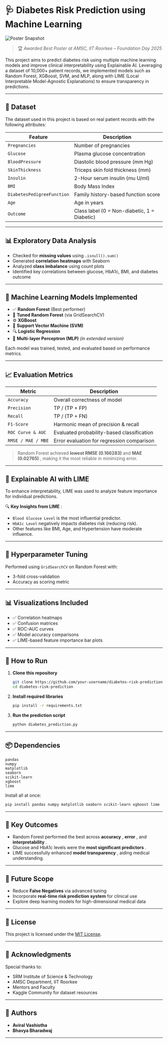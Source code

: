 

# 🩺 Diabetes Risk Prediction using Machine Learning

![Poster Snapshot](https://github.com/AviralVashistha/Diabetes_Prediction/blob/main/Poster/Diabetes%20Prediction%20Model%20Poster.png)

> 🏆 *Awarded Best Poster at AMSC, IIT Roorkee – Foundation Day 2025*

This project aims to predict diabetes risk using multiple machine learning models and improve clinical interpretability using Explainable AI. Leveraging a dataset of 10,000+ patient records, we implemented models such as Random Forest, XGBoost, SVM, and MLP, along with LIME (Local Interpretable Model-Agnostic Explanations) to ensure transparency in predictions.

---

## 📁 Dataset

The dataset used in this project is based on real patient records with the following attributes:

| Feature                      | Description                                  |
| ---------------------------- | -------------------------------------------- |
| `Pregnancies`              | Number of pregnancies                        |
| `Glucose`                  | Plasma glucose concentration                 |
| `BloodPressure`            | Diastolic blood pressure (mm Hg)             |
| `SkinThickness`            | Triceps skin fold thickness (mm)             |
| `Insulin`                  | 2-Hour serum insulin (mu U/ml)               |
| `BMI`                      | Body Mass Index                              |
| `DiabetesPedigreeFunction` | Family history-based function score          |
| `Age`                      | Age in years                                 |
| `Outcome`                  | Class label (0 = Non-diabetic, 1 = Diabetic) |

---

## 📊 Exploratory Data Analysis

* Checked for **missing values** using `.isnull().sum()`
* Generated **correlation heatmaps** with Seaborn
* Analyzed **class imbalance** using count plots
* Identified key correlations between glucose, HbA1c, BMI, and diabetes outcome

---

## 🧠 Machine Learning Models Implemented

* ✅ **Random Forest** (Best performer)
* 🌲 **Tuned Random Forest** (via GridSearchCV)
* ⚙️ **XGBoost**
* 🧭 **Support Vector Machine (SVM)**
* 🔍 **Logistic Regression**
* 🤖 **Multi-layer Perceptron (MLP)** *(in extended version)*

Each model was trained, tested, and evaluated based on performance metrics.

---

## 📈 Evaluation Metrics

| Metric               | Description                                |
| -------------------- | ------------------------------------------ |
| `Accuracy`         | Overall correctness of model               |
| `Precision`        | TP / (TP + FP)                             |
| `Recall`           | TP / (TP + FN)                             |
| `F1-Score`         | Harmonic mean of precision & recall        |
| `ROC Curve & AUC`  | Evaluated probability-based classification |
| `RMSE / MAE / MBE` | Error evaluation for regression comparison |

> Random Forest achieved **lowest RMSE (0.166283)** and  **MAE (0.02765)** , making it the most reliable in minimizing error.

---

## 📌 Explainable AI with LIME

To enhance interpretability, LIME was used to analyze feature importance for individual predictions.

🔍  **Key Insights from LIME** :

* `Blood Glucose Level` is the most influential predictor.
* `HbA1c Level` negatively impacts diabetes risk (reducing risk).
* Other features like BMI, Age, and Hypertension have moderate influence.

---

## 🔧 Hyperparameter Tuning

Performed using `GridSearchCV` on Random Forest with:

* 3-fold cross-validation
* Accuracy as scoring metric

---

## 📊 Visualizations Included

* ✅ Correlation heatmaps
* ✅ Confusion matrices
* ✅ ROC-AUC curves
* ✅ Model accuracy comparisons
* ✅ LIME-based feature importance bar plots

---

## 🚀 How to Run

1. **Clone this repository**
   ```bash
   git clone https://github.com/your-username/diabetes-risk-prediction.git
   cd diabetes-risk-prediction
   ```
2. **Install required libraries**
   ```bash
   pip install -r requirements.txt
   ```
3. **Run the prediction script**
   ```bash
   python diabetes_prediction.py
   ```

---

## 📦 Dependencies

```
pandas
numpy
matplotlib
seaborn
scikit-learn
xgboost
lime
```

Install all at once:

```bash
pip install pandas numpy matplotlib seaborn scikit-learn xgboost lime
```

---

## 🔬 Key Outcomes

* Random Forest performed the best across  **accuracy** ,  **error** , and  **interpretability** .
* Glucose and HbA1c levels were the  **most significant predictors** .
* LIME successfully enhanced  **model transparency** , aiding medical understanding.

---

## 📍 Future Scope

* Reduce **False Negatives** via advanced tuning
* Incorporate **real-time risk prediction system** for clinical use
* Explore deep learning models for high-dimensional medical data

---

## 📃 License

This project is licensed under the [MIT License](https://chatgpt.com/c/LICENSE).

---

## 🙌 Acknowledgments

Special thanks to:

* SRM Institute of Science & Technology
* AMSC Department, IIT Roorkee
* Mentors and Faculty
* Kaggle Community for dataset resources

---

## 👥 Authors

* **Aviral Vashistha**
* **Bhavya Bharadwaj**

---
